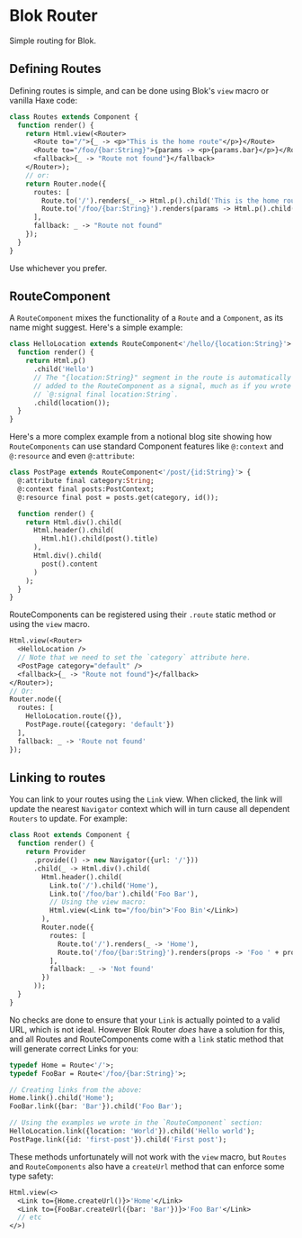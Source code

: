 # Blok Router

Simple routing for Blok.

## Defining Routes

Defining routes is simple, and can be done using Blok's `view` macro or vanilla Haxe code:

```haxe
class Routes extends Component {
  function render() {
    return Html.view(<Router>
      <Route to="/">{_ -> <p>"This is the home route"</p>}</Route>
      <Route to="/foo/{bar:String}">{params -> <p>{params.bar}</p>}</Route>
      <fallback>{_ -> "Route not found"}</fallback>
    </Router>);
    // or:
    return Router.node({
      routes: [
        Route.to('/').renders(_ -> Html.p().child('This is the home route')),
        Route.to('/foo/{bar:String}').renders(params -> Html.p().child(params.bar))
      ],
      fallback: _ -> "Route not found"
    });
  }
}
```

Use whichever you prefer.

## RouteComponent

A `RouteComponent` mixes the functionality of a `Route` and a `Component`, as its name might suggest. Here's a simple example:

```haxe
class HelloLocation extends RouteComponent<'/hello/{location:String}'> {
  function render() {
    return Html.p()
      .child('Hello')
      // The "{location:String}" segment in the route is automatically 
      // added to the RouteComponent as a signal, much as if you wrote
      // `@:signal final location:String`.
      .child(location());
  }
}
```

Here's a more complex example from a notional blog site showing how `RouteComponents` can use standard Component features like `@:context` and `@:resource` and even `@:attribute`:


```haxe
class PostPage extends RouteComponent<'/post/{id:String}'> {
  @:attribute final category:String;
  @:context final posts:PostContext;
  @:resource final post = posts.get(category, id());

  function render() {
    return Html.div().child(
      Html.header().child(
        Html.h1().child(post().title)
      ),
      Html.div().child(
        post().content
      )
    );
  }
}
```

RouteComponents can be registered using their `.route` static method or using the `view` macro.

```haxe
Html.view(<Router>
  <HelloLocation />
  // Note that we need to set the `category` attribute here. 
  <PostPage category="default" />
  <fallback>{_ -> "Route not found"}</fallback>
</Router>);
// Or:
Router.node({
  routes: [
    HelloLocation.route({}),
    PostPage.route({category: 'default'})
  ],
  fallback: _ -> 'Route not found'
});
```

## Linking to routes

You can link to your routes using the `Link` view. When clicked, the link will update the nearest `Navigator` context which will in turn cause all dependent `Routers` to update. For example:

```haxe
class Root extends Component {
  function render() {
    return Provider
      .provide(() -> new Navigator({url: '/'}))
      .child(_ -> Html.div().child(
        Html.header().child(
          Link.to('/').child('Home'),
          Link.to('/foo/bar').child('Foo Bar'),
          // Using the view macro:
          Html.view(<Link to="/foo/bin">'Foo Bin'</Link>)
        ),
        Router.node({
          routes: [
            Route.to('/').renders(_ -> 'Home'),
            Route.to('/foo/{bar:String}').renders(props -> 'Foo ' + props.bar)
          ],
          fallback: _ -> 'Not found'
        })
      ));
  }
}
```

No checks are done to ensure that your `Link` is actually pointed to a valid URL, which is not ideal. However Blok Router *does* have a solution for this, and all Routes and RouteComponents come with a `link` static method that will generate correct Links for you:

```haxe
typedef Home = Route<'/'>;
typedef FooBar = Route<'/foo/{bar:String}'>;

// Creating links from the above:
Home.link().child('Home');
FooBar.link({bar: 'Bar'}).child('Foo Bar');

// Using the examples we wrote in the `RouteComponent` section:
HelloLocation.link({location: 'World'}).child('Hello world');
PostPage.link({id: 'first-post'}).child('First post');
```

These methods unfortunately will not work with the `view` macro, but `Routes` and `RouteComponents` also have a `createUrl` method that can enforce some type safety:

```haxe
Html.view(<>
  <Link to={Home.createUrl()}>'Home'</Link>
  <Link to={FooBar.createUrl({bar: 'Bar'})}>'Foo Bar'</Link>
  // etc
</>)
```
